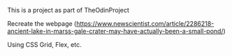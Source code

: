 This is a project as part of TheOdinProject

Recreate the webpage (https://www.newscientist.com/article/2286218-ancient-lake-in-marss-gale-crater-may-have-actually-been-a-small-pond/)

Using CSS Grid, Flex, etc.
